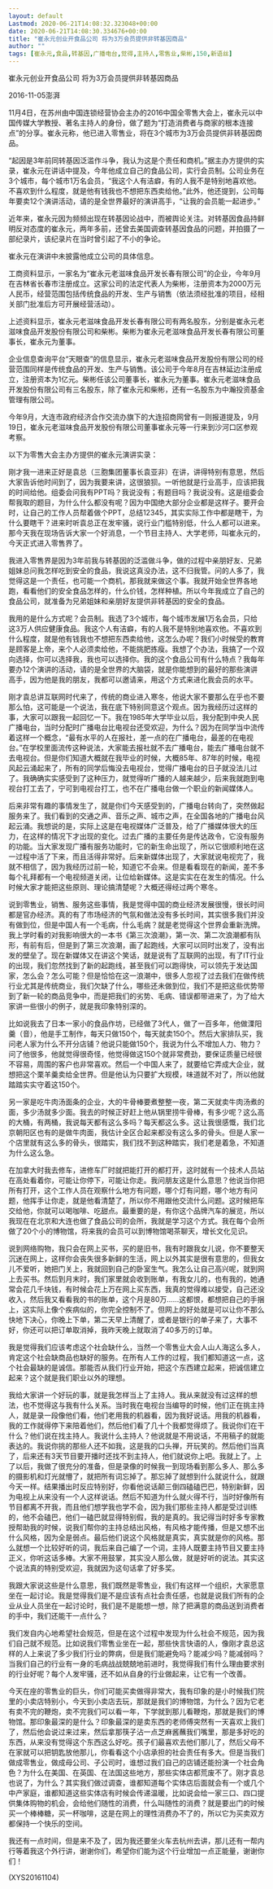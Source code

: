 ```yaml
---
layout: default
Lastmod: 2020-06-21T14:08:32.323048+00:00
date: 2020-06-21T14:08:30.334676+00:00
title: "崔永元创业开食品公司 将为3万会员提供非转基因商品"
author: ""
tags: [崔永元,食品,转基因,广播电台,觉得,主持人,零售业,柴彬,150,新语丝]
---
```


崔永元创业开食品公司 将为3万会员提供非转基因商品

2016-11-05澎湃

11月4日，在苏州由中国连锁经营协会主办的2016中国全零售大会上，崔永元以中国传媒大学教授、著名主持人的身份，做了题为“打造消费者与商家的根本连接点”的分享。崔永元称，他已进入零售业，将在3个城市为3万会员提供非转基因商品。

“起因是3年前同转基因泛滥作斗争，我认为这是个责任和商机。”据主办方提供的实录，崔永元在讲话中提及，今年他成立自己的食品公司，实行会员制。公司业务在3个城市，每个城市1万名会员，“我这个人有洁癖，有的人我不是特别地喜欢他。不喜欢到什么程度，就是他有钱我也不想把东西卖给他。”此外，他还提到，公司每年要卖12个演讲活动，请的是全世界最好的演讲高手，“让我的会员能一起进步。”

近年来，崔永元因为频频出现在转基因论战中，而被舆论关注。对转基因食品持鲜明反对态度的崔永元，两年多前，还曾去美国调查转基因食品的问题，并拍摄了一部纪录片，该纪录片在当时曾引起了不小的争论。

崔永元在演讲中未披露他成立公司的具体信息。

工商资料显示，一家名为“崔永元老滋味食品开发长春有限公司”的企业，今年9月在吉林省长春市注册成立。这家公司的法定代表人为柴彬，注册资本为2000万元人民币，经营范围包括传统食品的开发、生产与销售（依法须经批准的项目，经相关部门批准后方可开展经营活动）。

上述资料显示，崔永元老滋味食品开发长春有限公司有两名股东，分别是崔永元老滋味食品开发股份有限公司和柴彬。柴彬为崔永元老滋味食品开发长春有限公司董事长，崔永元为董事。

企业信息查询平台“天眼查”的信息显示，崔永元老滋味食品开发股份有限公司的经营范围同样是传统食品的开发、生产与销售。该公司于今年8月在吉林延边注册成立，注册资本为1亿元。柴彬任该公司董事长，崔永元为董事。崔永元老滋味食品开发股份有限公司有三名股东，除了崔永元和柴彬，还有一名股东为中瀚投资基金管理有限公司。

今年9月，大连市政府经济合作交流办旗下的大连招商网曾有一则报道提及，9月19日，崔永元老滋味食品开发股份有限公司董事崔永元等一行来到沙河口区参观考察。

以下为零售大会主办方提供的崔永元演讲实录：

刚才我一进来正好是袁总（三胞集团董事长袁亚非）在讲，讲得特别有意思，然后大家告诉他时间到了，因为我要来讲，这很狼狈。一听他就是行业高手，应该把我的时间给他。组委会问我有PPT吗？我说没有；有题目吗？我说没有。这是组委会帮我取的题目，为什么什么都没有呢？因为中国绝大部分企业都是这样子。要开会时，让自己的工作人员帮着做个PPT，总结12345，其实实际工作中都是瞎干，为什么要瞎干？进来时听袁总正在发牢骚，说行业门槛特别低，什么人都可以进来。那今天我在现场告诉大家一个好消息，一个节目主持人、大学老师，叫崔永元的，今天正式进入零售界了。

我进入零售界是因为3年前我与转基因的泛滥做斗争，做的过程中亲朋好友、兄弟姐妹总问我怎样吃到安全的食品，我说这真没办法，这不归我管。问的人多了，我觉得这是一个责任，也可能一个商机，那我就来做这个事。我就开始全世界各地跑，看看他们的安全食品怎样的，什么价钱，怎样种植。所以今年我成立了自己的食品公司，就准备为兄弟姐妹和亲朋好友提供非转基因的安全的食品。

我用的是什么方式呢？会员制。我选了3个城市，每个城市发展1万名会员，只给这3万人供应健康食品。我这个人有洁癖，有的人我不是特别地喜欢他。不喜欢到什么程度，就是他有钱我也不想把东西卖给他，这怎么办呢？我们小时候受的教育是顾客是上帝，来个人必须卖给他，不能挑肥拣瘦。我想了个办法，我搞了一个双向选择，你可以选择我，我也可以选择你。我的这个食品公司有什么特点？我每年要办12个演讲的活动，请的是全世界的大脑袋，就是你能想到的最好的那些演讲高手，因为他是我的朋友，我都可以邀请来，用这个方式来进化我会员的水平。

刚才袁总讲互联网时代来了，传统的商业进入寒冬，他说大家不要那么在乎也不要那么怕，这可能是一个说法，我在底下特别同意这个观点。因为我经历过这样的事，大家可以跟我一起回忆一下。我在1985年大学毕业以后，我分配到中央人民广播电台，当时分配时广播电台比电视台还受欢迎，为什么？因为在同学当中流传着这样一个概念，“最有水平的人在报社，差一点的在广播电台，最差的在电视台。”在学校里面流传这种说法，大家能去报社就不去广播电台，能去广播电台就不去电视台。但是你们知道大概就在我毕业的时候，大概85年、87年的时候，电视风起云涌起来了，所有的同学后悔没去电视台，觉得广播电台的日子就没法儿过了。我确确实实感受到了这种压力，就觉得听广播的人越来越少，后来我就跑到电视台打工去了，宁可到电视台打工，也不在广播电台做一个职业的新闻媒体人。

后来非常有趣的事情发生了，就是你们今天感受到的，广播电台转向了，突然做起服务来了。我们看到的交通之声、音乐之声、城市之声，在全国各地的广播电台风起云涌。我想说的是，实际上这是在电视媒体广泛普及，给了广播媒体很大的压力，在这样的情况下才出现的变化。过去广播的主要任务是传达政令，它没有服务的功能。当大家发现广播有服务功能时，它的新生命出现了，所以它很顺利地在这一过程中活了下来，而且活得非常好。后来新媒体出现了，大家就说电视完了，我就不相信了，因为我经历过前一轮，知道它不会来。但是看看现在的新闻，差不多每个礼拜都有一个电视频道关闭，让位给新媒体。这是实实在在发生的情况。什么时候大家才能把这些原则、理论搞清楚呢？大概还得经过两个寒冬。

说到零售业，销售、服务这些事情，我是觉得中国的商业经济发展很慢，很长时间都是官办经济。真的有了市场经济的气氛和做法没有多长时间，其实很多我们并没有做到位，但是中国人有一个毛病，什么毛病？就是老觉得这个世界会重新洗牌。我上学时看的对我影响很大的一本书《第三次浪潮》，第一次、第二次浪潮都有队形，有前有后，但是到了第三次浪潮，画了起跑线，大家可以同时出发了，没有出发的壁垒了。现在新媒体又在讲这个笑话，就是说有了互联网的出现，有了IT行业的出现，我们忽然找到了新的起跑线，甚至我们可以跑得快，可以领先于发达国家，怎么会？怎么可能？但是恰恰在这一浪潮中，很多人忽视了过去我们在做传统行业尤其是传统商业，我们欠缺了什么，哪些还未做到位，我们不是把这些优势带到了新一轮的商品竞争中，而是把我们的劣势、毛病、错误都带进来了，为了给大家讲一些很小的例子，就是我印象特别深的。

比如说我去了日本一家小的食品作坊，已经做了3代人，做了一百多年，他做溧阳羹（音），他是手工制作，每天只做150个，每天就卖150个。然后大家排队买，我问老人家为什么不开分店铺？他说只能做150个，我说为什么不增加人力、物力？问了他很多，他就觉得很奇怪，他觉得做这150个就非常费劲，要保证质量已经很不容易，周围的客户也非常喜欢。然后一个中国人来了，就要给它弄成大企业，就想把这个栗羊羹卖给全世界。但是他认为只要扩大规模，味道就不对了，所以他就踏踏实实守着这150个。

另一家是吃牛肉汤面条的企业，大的牛骨棒要煮整整一夜，第二天就卖牛肉汤煮的面，多少汤就多少面。我去的时候正好赶上他从锅里捞牛骨棒，有多少呢？这么高的大桶，有两桶，我说每天都有这么多吗？每天都这么多。这让我很感慨，我们北京朝阳区也有的是做牛肉面，我估计全区合起来都没有这么多的骨头。但是人家一个店里就有这么多的骨头，很踏实，我们找不到这种踏实，我们老是着急，不知道为什么这么急。

在加拿大时我去修车，进修车厂时就把能打开的都打开，这时就有一个技术人员站在高处看着你，可能让你停下，可能让你走。我问朋友这是什么意思？他说当你把所有打开，这个工作人员在观察什么地方有问题，哪个灯有问题，哪个地方有问题，他挥手让你走，就是他看清楚了，所以你不用跟他交流什么问题。这时候把车交给他，你就可以喝咖啡、吃甜点。最重要的是，有你这个品牌汽车的展览，所以我现在在北京和大连也做了食品公司的会所，我就是学习这个方式。我在每个会所做了20个小的博物馆，将来我的会员可以到博物馆喝茶聊天，增长文化见识。

说到网络购物，我只会在网上买书，买的是旧书，我有时跟我女儿说，你不要整天沉迷在网上，这样你会丧失很多新鲜的生活，网上以外其实是很有意思的，但我女儿不爱听，她把门关上，我就回到自己的卧室生气。我怎么让自己高兴呢，就到网上去买书。然后到月末时，我们家里就会收到账单，有我女儿的，也有我的，她通常会花几千块钱，有时候会花上万在网上买东西，我真的觉得难以接受，自己还没收入，然后我又看看我的书的账单，这个月是80万……这都恨，都想把自己的手捆上，这实际上像个疾病似的，你完全控制不了。但网上的好处就是可以让你不那么快地下决心，你晚上下单，第二天早上清醒了，或者是银行的单子来了，大事不好，你还可以把订单取消掉，我昨天晚上就取消了40多万的订单。

我是觉得我们应该考虑这个社会缺什么，当然一个零售业大会人山人海这么多人，肯定这个社会缺商品也缺好的服务。在所有人工作的过程，我们都知道这一点，这个社会最缺的是诚信。那能否从我们行业开始，把这个东西建立起来，把诚信建立起来？这个就是我们职业以外的理想。

我给大家讲一个好玩的事，就是我怎样当上了主持人。我从来就没有过这样的想法，也不觉得这与我有什么关系。当时我在电视台当编导的时候，他们正在挑主持人，就是录一段像他们看，他们老用我的机器看，因为我好说话。用我的机器看，我的工作就得停下来陪着他们，然后他们看了几十个我都觉得烦了。我说你们在干什么？他们说在找主持人。我说什么主持人？他说就是不用说话，不用稿子的就能表达的。我说你挑的那些人还不如我，这是我的口头禅，开玩笑的。然后他们当真了，后来还有3天节目要开播时还找不到主持人，他们就说你上吧。我就上了。上了以后，我做了很充分的准备，但是录像的时候我一到现场看到那么多人、那么多的摄影机和灯光就懵了，就把所有词忘掉了。那忘掉了就想到什么就说什么，就跟今天一样。结果播出时反应特别好，你看他说话颠三倒四磕磕巴巴，特别新鲜，因为电视上从来没有一个人这样说话。然后不知道为什么就火得不行，当时好像所有节目都离不开我，而且他们想学我也学不会，因为我们那些主持人都是受过训练的，他不会磕巴，他们一磕巴就显得特别假，我的是真的。我记得当时好多专家教授帮助我的时候，说我们帮你的主持总结出风格，有风格才能传播，但是又想不出什么风格，因为全是弱点。最后他们说这个风格就是真实，真实就是你的风格。那么就想一个比较好听的词，我后来自己编了一个词，主持人既要主持节目又要主持正义，你听这话多棒。大家不用鼓掌，其实没人那么做，就是好听的说法。其实这个说法真的特别受欢迎，我就因为这句话拿了好多奖。

我跟大家说这些是什么意思，我们既然是零售业，我们有这样一个组织，大家愿意坐在一起讨论。我是觉得我们是不是应该有点社会责任感，也就是说我们所有的企业从业人员坐在一起讨论时，我们是不是能想一想，除了把满意的商品送到消费者的手中，我们还能干一点什么？

我们发自内心地希望社会规范，但是在这个过程中发现为什么社会不规范，因为我们自己就不规范。比如说我们零售业坐在一起，那些快言快语的人，像刚才袁总这样的人上来说了多少我们行业的弊病，但是我们能避免吗？能减少吗？能减弱吗？当我们自己的行业有一身的毛病战战兢兢地前进时，我觉得我们有什么理由要求别的行业好呢？每个人发牢骚，还不如从自身的行业做起来，让它有一个改善。

今天在座的零售业的巨头，你们可能买卖做得非常大，我有印象的是小时候我们院里的小卖店特别小，今天到小卖店去玩，那就是我们的博物馆，为什么？因为它老有卖不完的鞭炮，卖不完我们可以看一年，下学就到那儿看鞭炮，那就是我们的博物馆。那印象最深的是什么？印象最深的是卖东西的老师傅突然有一天喜欢上我们了，然后他会说过来过来，然后拿那筷子沾一点芝麻酱蘸我们嘴里，那是多好吃的东西，从来没有觉得这个东西这么好吃。孩子们最喜欢去他们那儿了，然后父母不在家就可以把钥匙放他那儿，你看看这个小店承担的社会责任有多大。但是当我们做成零售业，做成母公司、子公司时，谁想过我们自己的店铺还能扮演一个社会角色？为什么在美国、在英国、在法国这些地方，那些实体店都荒废不了。刚才袁总也说了，为什么？其实我们做过调查，谁都知道每个实体店后面就会有一个或几个中产家庭，谁都知道这些实体店有时候会传递温暖，比如说会给一家三口、四口提供集体购物的机会，会给他们随性的消费，什么叫随性的消费？就是要出门的时候买一个棒棒糖，买一杯咖啡，这是在网上的理性消费办不了的，所以它为买卖双方都保持一个快乐的空间。

我还有一点时间，但是来不及了，因为我还要坐火车去杭州去讲，那儿还有一帮内行等着我这个外行讲，谢谢你们，希望你们能为这个行业增加一点正能量，谢谢你们！

(XYS20161104)

